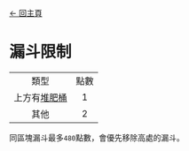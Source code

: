 [← 回主頁](../)
# 漏斗限制

<table>
    <tr><td align="center">類型</td><td align="center">點數</td></tr>
    <tr><td align="center">上方有<a href="https://minecraft.fandom.com/zh/wiki/堆肥桶">堆肥桶</a></td><td align="center">1</td></tr>
    <tr><td align="center">其他</td><td align="center">2</td></tr>
</table>

同區塊漏斗最多`480`點數，會優先移除高處的漏斗。